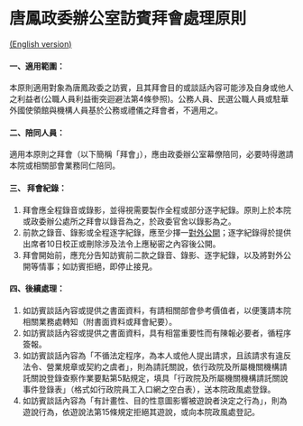 # 唐鳳政委辦公室訪賓拜會處理原則

[(English version)](README.md)

#### 一、適用範圍：
本原則適用對象為唐鳳政委之訪賓，且其拜會目的或談話內容可能涉及自身或他人之利益者(公職人員利益衝突迴避法第4條參照)。公務人員、民選公職人員或駐華外國使領館與機構人員基於公務或禮儀之拜會者，不適用之。

#### 二、陪同人員：
適用本原則之拜會（以下簡稱「拜會」），應由政委辦公室幕僚陪同，必要時得邀請本院或相關部會業務同仁陪同。

#### 三、	拜會紀錄：
1. 拜會應全程錄音或錄影，並得視需要製作全程或部分逐字紀錄。原則上於本院或政委辦公處所之拜會以錄音為之，於政委官舍以錄影為之。
2. 前款之錄音、錄影或全程逐字紀錄，應至少擇一[對外公開](https://pdis.nat.gov.tw/how-we-work/tracks)；逐字紀錄得於提供出席者10日校正或刪除涉及法令上應秘密之內容後公開。
3. 拜會開始前，應充分告知訪賓前二款之錄音、錄影、逐字紀錄，以及將對外公開等情事；如訪賓拒絕，即停止接見。

#### 四、後續處理：
1. 如訪賓談話內容或提供之書面資料，有請相關部會參考價值者，以便箋請本院相關業務處轉知（附書面資料或拜會紀要）。
2. 如訪賓談話內容或提供之書面資料，具有相當重要性而有陳報必要者，循程序簽報。
3. 如訪賓談話內容為「不循法定程序，為本人或他人提出請求，且該請求有違反法令、營業規章或契約之虞者」，則為請託關說，依行政院及所屬機關機構請託關說登錄查察作業要點第5點規定，填具「行政院及所屬機關機構請託關說事件登錄表」（格式如行政院員工入口網之空白表），送本院政風處登錄。
4. 如訪賓談話內容為「有計畫性、目的性意圖影響被遊說者決定之行為」，則為遊說行為，依遊說法第15條規定拒絕其遊說，或向本院政風處登記。
